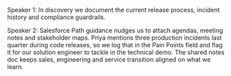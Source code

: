 Speaker 1: In discovery we document the current release process, incident history and compliance guardrails.

Speaker 2: Salesforce Path guidance nudges us to attach agendas, meeting notes and stakeholder maps. Priya mentions three production incidents last quarter during code releases, so we log that in the Pain Points field and flag it for our solution engineer to tackle in the technical demo. The shared notes doc keeps sales, engineering and service transition aligned on what we learn.
